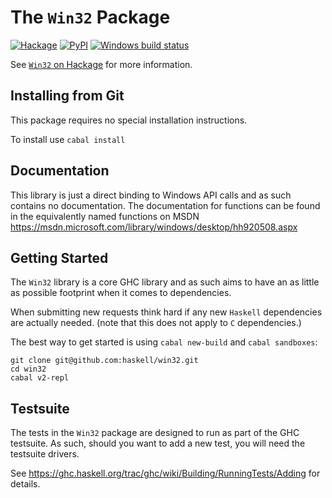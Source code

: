 The `Win32` Package
=====================

[![Hackage](https://img.shields.io/hackage/v/Win32.svg)](https://hackage.haskell.org/package/Win32) [![PyPI](https://img.shields.io/pypi/l/Django.svg)]() [![Windows build status](https://ci.appveyor.com/api/projects/status/b8dfn205r791rxw5/branch/master?svg=true)](https://ci.appveyor.com/project/Mistuke/win32-5ec4k/branch/master)

See [`Win32` on Hackage](http://hackage.haskell.org/package/Win32) for
more information.

Installing from Git
-------------------

This package requires no special installation instructions.

To install use `cabal install`

Documentation
-------------------
This library is just a direct binding to Windows API calls and
as such contains no documentation. The documentation for functions
can be found in the equivalently named functions on MSDN 
https://msdn.microsoft.com/library/windows/desktop/hh920508.aspx

Getting Started
---------------
The `Win32` library is a core GHC library and as such aims to have an
as little as possible footprint when it comes to dependencies.

When submitting new requests think hard if any new `Haskell` dependencies are
actually needed. (note that this does not apply to `C` dependencies.)

The best way to get started is using `cabal new-build` and `cabal sandboxes`:

```
git clone git@github.com:haskell/win32.git
cd win32
cabal v2-repl
```

Testsuite
---------
The tests in the `Win32` package are designed to run as part of the GHC testsuite.
As such, should you want to add a new test, you will need the testsuite drivers.

See https://ghc.haskell.org/trac/ghc/wiki/Building/RunningTests/Adding for details.
